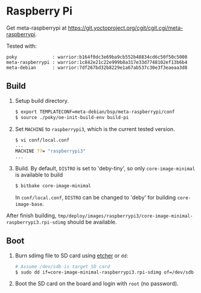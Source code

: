 Raspberry Pi
============
Get meta-raspberrypi at <https://git.yoctoproject.org/cgit/cgit.cgi/meta-raspberrypi>.

Tested with:
```
poky             : warrior:b164f0dc3e69ba9cb552b48834cd6c50f50c5000
meta-raspberrypi : warrior:1c842e21c22e999b8a317e33d7748102ef13b6b4
meta-debian      : warrior:7df267bd32b8229e1a67ab537c30e3f3eaeaa3d8
```

Build
-----
1. Setup build directory.
   ```sh
   $ export TEMPLATECONF=meta-debian/bsp/meta-raspberrypi/conf
   $ source ./poky/oe-init-build-env build-pi
   ```

2. Set `MACHINE` to `raspberrypi3`, which is the current tested version.
   ```sh
   $ vi conf/local.conf
   ...
   MACHINE ??= "raspberrypi3"
   ...
   ```

3. Build.
   By default, `DISTRO` is set to 'deby-tiny', so only `core-image-minimal` is available to build
   ```sh
   $ bitbake core-image-minimal
   ```

   In `conf/local.conf`, `DISTRO` can be changed to 'deby' for building `core-image-base`.

After finish building, `tmp/deploy/images/raspberrypi3/core-image-minimal-raspberrypi3.rpi-sdimg` should be available.

Boot
----
1. Burn sdimg file to SD card using [etcher](https://www.balena.io/etcher/) or `dd`:
   ```sh
   # Assume /dev/sdb is target SD card
   $ sudo dd if=core-image-minimal-raspberrypi3.rpi-sdimg of=/dev/sdb
   ```

2. Boot the SD card on the board and login with `root` (no password).
